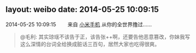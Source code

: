 layout: weibo
date: 2014-05-25 10:09:15
---
<meta name="referrer" content="no-referrer" />

2014-05-25 10:09:15  &nbsp;&nbsp;&nbsp;&nbsp;&nbsp;&nbsp; 来自 <a href="http://app.weibo.com/t/feed/22zMnn" rel="nofollow">小米手机</a>
从你的全世界撸过……
>  @毛利: 其实琼瑶不该告于正，该告张++啊，还要告他恶意篡改，你妹我写这么深情的台词全给换成脏话三百句，居然大家也吃得很爽。 ​​​
